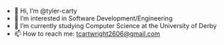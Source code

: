 - 👋 Hi, I’m @tyler-carty
- 👀 I’m interested in Software Development/Engineering
- 🌱 I’m currently studying Computer Science at the University of Derby
- 📫 How to reach me: tcartwright2606@gmail.com

<!---
tyler-carty/tyler-carty is a ✨ special ✨ repository because its `README.md` (this file) appears on your GitHub profile.
You can click the Preview link to take a look at your changes.
--->
